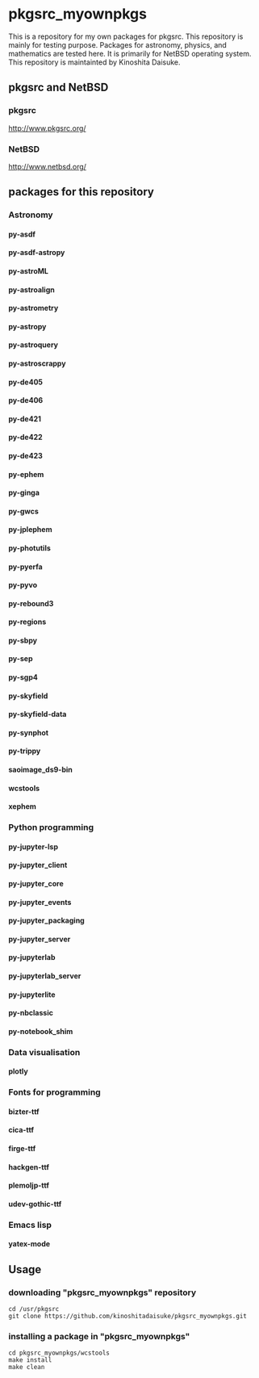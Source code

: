 # pkgsrc_myownpkgs

This is a repository for my own packages for pkgsrc.
This repository is mainly for testing purpose.
Packages for astronomy, physics, and mathematics are tested here.
It is primarily for NetBSD operating system.
This repository is maintainted by Kinoshita Daisuke.

## pkgsrc and NetBSD

### pkgsrc

http://www.pkgsrc.org/

### NetBSD

http://www.netbsd.org/


## packages for this repository

### Astronomy

#### py-asdf
#### py-asdf-astropy
#### py-astroML
#### py-astroalign
#### py-astrometry
#### py-astropy
#### py-astroquery
#### py-astroscrappy
#### py-de405
#### py-de406
#### py-de421
#### py-de422
#### py-de423
#### py-ephem
#### py-ginga
#### py-gwcs
#### py-jplephem
#### py-photutils
#### py-pyerfa
#### py-pyvo
#### py-rebound3
#### py-regions
#### py-sbpy
#### py-sep
#### py-sgp4
#### py-skyfield
#### py-skyfield-data
#### py-synphot
#### py-trippy
#### saoimage_ds9-bin
#### wcstools
#### xephem

### Python programming

#### py-jupyter-lsp
#### py-jupyter_client
#### py-jupyter_core
#### py-jupyter_events
#### py-jupyter_packaging
#### py-jupyter_server
#### py-jupyterlab
#### py-jupyterlab_server
#### py-jupyterlite
#### py-nbclassic
#### py-notebook_shim

### Data visualisation

#### plotly

### Fonts for programming

#### bizter-ttf
#### cica-ttf
#### firge-ttf
#### hackgen-ttf
#### plemoljp-ttf
#### udev-gothic-ttf

### Emacs lisp

#### yatex-mode


## Usage

### downloading "pkgsrc_myownpkgs" repository

```shell
cd /usr/pkgsrc
git clone https://github.com/kinoshitadaisuke/pkgsrc_myownpkgs.git
```

### installing a package in "pkgsrc_myownpkgs"

```shell
cd pkgsrc_myownpkgs/wcstools
make install
make clean
```

